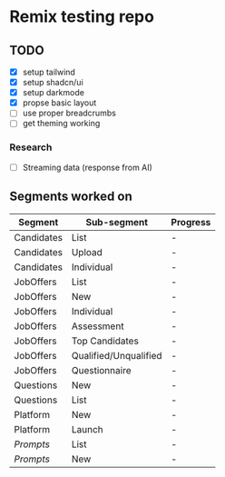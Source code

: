 # Remix testing repo

## TODO

- [x] setup tailwind
- [x] setup shadcn/ui
- [x] setup darkmode
- [x] propse basic layout
- [ ] use proper breadcrumbs
- [ ] get theming working

### Research

- [ ] Streaming data (response from AI)

## Segments worked on

Segment | Sub-segment | Progress |
--------|-------------|--------- |
Candidates | List | - |
Candidates | Upload | - |
Candidates | Individual | - |
JobOffers | List | - |
JobOffers | New | - |
JobOffers | Individual | - |
JobOffers | Assessment | - |
JobOffers | Top Candidates | - |
JobOffers | Qualified/Unqualified | - |
JobOffers | Questionnaire | - |
Questions | New | - |
Questions | List | - |
Platform | New | - |
Platform | Launch | - |
*Prompts* | List | - |
*Prompts* | New | - |
